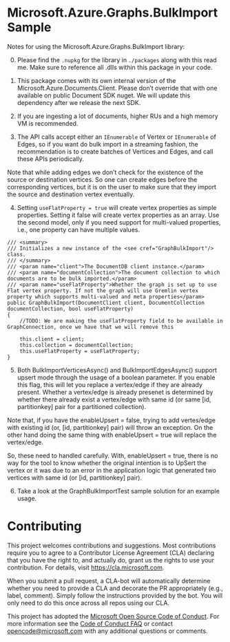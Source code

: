 ﻿# Microsoft.Azure.Graphs.BulkImport Sample
Notes for using the Microsoft.Azure.Graphs.BulkImport library:

0. Please find the `.nupkg` for the library in `./packages` along with this read me. Make sure to reference all .dlls within this package in your code.

1. This package comes with its own internal version of the Microsoft.Azure.Documents.Client. Please don’t override that with one available on public Document SDK nuget. We will update this dependency after we release the next SDK.

2. If you are ingesting a lot of documents, higher RUs and a high memory VM is recommended. 

3. The API calls accept either an `IEnumerable` of Vertex or `IEnumerable` of Edges, so if you want do bulk import in a streaming fashion, the recommendation is to create batches of Vertices and Edges, and call these APIs periodically.

Note that while adding edges we don’t check for the existence of the source or destination vertices. So one can create edges before the corresponding vertices, but it is on the user to make sure that they import the source and destination vertex eventually. 

4.  Setting `useFlatProperty = true` will create vertex properties as simple properties. Setting it false will create vertex properties as an array. Use the second model, only if you need support for multi-valued properties, i.e., one property can have multiple values. 
```
/// <summary>
/// Initializes a new instance of the <see cref="GraphBulkImport"/> class.
/// </summary>
/// <param name="client">The DocumentDB client instance.</param>
/// <param name="documentCollection">The document collection to which documents are to be bulk imported.</param>
/// <param name="useFlatProperty">Whether the graph is set up to use Flat vertex property. If not the graph will use Gremlin vertex property which supports multi-valued and meta properties</param>
public GraphBulkImport(DocumentClient client, DocumentCollection documentCollection, bool useFlatProperty)
{
    //TODO: We are making the useFlatProperty field to be available in GraphConnection, once we have that we will remove this 

    this.client = client;
    this.collection = documentCollection;
    this.useFlatProperty = useFlatProperty;
}
```
5. Both BulkImportVerticesAsync() and BulkImportEdgesAsync() support upsert mode through the usage of a boolean parameter. If you enable this flag, this will let you replace a vertex/edge if they are already present. 
Whether a vertex/edge is already presenet is determined by whether there already exist a vertex/edge with same id (or same [id, partitionkey] pair for a partitioned collection).

Note that, if you have the enableUpsert = false, trying to add vertes/edge with existing id (or, [id, partitionkey] pair) will throw an exception. On the other hand doing the same thing with enableUpsert = true
will replace the vertex/edge. 

So, these need to handled carefully. With, enableUpsert = true, there is no way for the tool to know whether the original intention is to UpSert the vertex or it was due to an error in the application logic that
generated two vertices with same id (or [id, partitionkey] pair). 

6. Take a look at the GraphBulkImportTest sample solution for an example usage.


# Contributing

This project welcomes contributions and suggestions.  Most contributions require you to agree to a
Contributor License Agreement (CLA) declaring that you have the right to, and actually do, grant us
the rights to use your contribution. For details, visit https://cla.microsoft.com.

When you submit a pull request, a CLA-bot will automatically determine whether you need to provide
a CLA and decorate the PR appropriately (e.g., label, comment). Simply follow the instructions
provided by the bot. You will only need to do this once across all repos using our CLA.

This project has adopted the [Microsoft Open Source Code of Conduct](https://opensource.microsoft.com/codeofconduct/).
For more information see the [Code of Conduct FAQ](https://opensource.microsoft.com/codeofconduct/faq/) or
contact [opencode@microsoft.com](mailto:opencode@microsoft.com) with any additional questions or comments.
